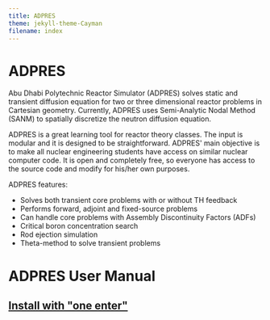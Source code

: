 ```yaml
---
title: ADPRES
theme: jekyll-theme-Cayman
filename: index
--- 
```


# ADPRES

Abu Dhabi Polytechnic Reactor Simulator (ADPRES) solves static and transient diffusion equation for two or three dimensional reactor problems in Cartesian geometry. Currently, ADPRES uses Semi-Analytic Nodal Method (SANM) to spatially discretize the neutron diffusion equation.

ADPRES is a great learning tool for reactor theory classes. The input is modular and it is designed to be straightforward. ADPRES' main objective is to make all nuclear engineering students have access on similar nuclear computer code. It is open and completely free, so everyone has access to the source code and modify for his/her own purposes.

ADPRES features:
* Solves both transient core problems with or without TH feedback
* Performs forward, adjoint and fixed-source problems
* Can handle core problems with Assembly Discontinuity Factors (ADFs)
* Critical boron concentration search
* Rod ejection simulation
* Theta-method to solve transient problems

# ADPRES User Manual
## [Install with "one enter"](https://imronuke.github.io/ADPRES/install)

